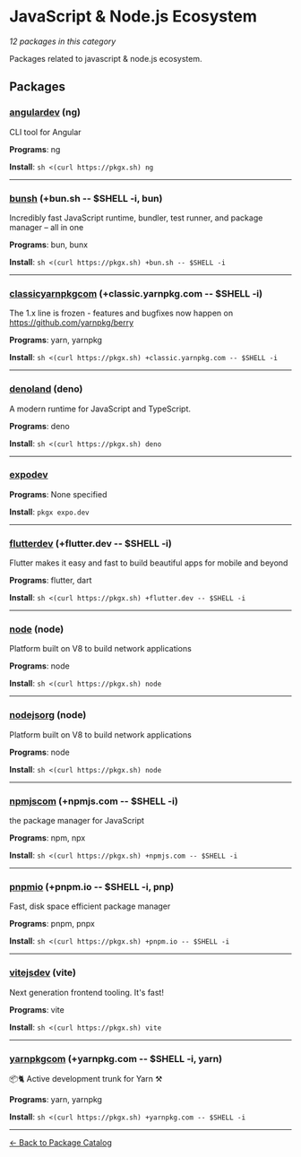 # JavaScript & Node.js Ecosystem

*12 packages in this category*

Packages related to javascript & node.js ecosystem.

## Packages

### [angulardev](../packages/angulardev.md) (ng)

CLI tool for Angular

**Programs**: ng

**Install**: `sh <(curl https://pkgx.sh) ng`

---

### [bunsh](../packages/bunsh.md) (+bun.sh -- $SHELL -i, bun)

Incredibly fast JavaScript runtime, bundler, test runner, and package manager – all in one

**Programs**: bun, bunx

**Install**: `sh <(curl https://pkgx.sh) +bun.sh -- $SHELL -i`

---

### [classicyarnpkgcom](../packages/classicyarnpkgcom.md) (+classic.yarnpkg.com -- $SHELL -i)

The 1.x line is frozen - features and bugfixes now happen on https://github.com/yarnpkg/berry

**Programs**: yarn, yarnpkg

**Install**: `sh <(curl https://pkgx.sh) +classic.yarnpkg.com -- $SHELL -i`

---

### [denoland](../packages/denoland.md) (deno)

A modern runtime for JavaScript and TypeScript.

**Programs**: deno

**Install**: `sh <(curl https://pkgx.sh) deno`

---

### [expodev](../packages/expodev.md)

**Programs**: None specified

**Install**: `pkgx expo.dev`

---

### [flutterdev](../packages/flutterdev.md) (+flutter.dev -- $SHELL -i)

Flutter makes it easy and fast to build beautiful apps for mobile and beyond

**Programs**: flutter, dart

**Install**: `sh <(curl https://pkgx.sh) +flutter.dev -- $SHELL -i`

---

### [node](../packages/node.md) (node)

Platform built on V8 to build network applications

**Programs**: node

**Install**: `sh <(curl https://pkgx.sh) node`

---

### [nodejsorg](../packages/nodejsorg.md) (node)

Platform built on V8 to build network applications

**Programs**: node

**Install**: `sh <(curl https://pkgx.sh) node`

---

### [npmjscom](../packages/npmjscom.md) (+npmjs.com -- $SHELL -i)

the package manager for JavaScript

**Programs**: npm, npx

**Install**: `sh <(curl https://pkgx.sh) +npmjs.com -- $SHELL -i`

---

### [pnpmio](../packages/pnpmio.md) (+pnpm.io -- $SHELL -i, pnp)

Fast, disk space efficient package manager

**Programs**: pnpm, pnpx

**Install**: `sh <(curl https://pkgx.sh) +pnpm.io -- $SHELL -i`

---

### [vitejsdev](../packages/vitejsdev.md) (vite)

Next generation frontend tooling. It's fast!

**Programs**: vite

**Install**: `sh <(curl https://pkgx.sh) vite`

---

### [yarnpkgcom](../packages/yarnpkgcom.md) (+yarnpkg.com -- $SHELL -i, yarn)

📦🐈 Active development trunk for Yarn ⚒

**Programs**: yarn, yarnpkg

**Install**: `sh <(curl https://pkgx.sh) +yarnpkg.com -- $SHELL -i`

---

[← Back to Package Catalog](../package-catalog.md)
